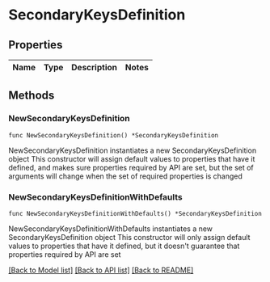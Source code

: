# SecondaryKeysDefinition

## Properties

Name | Type | Description | Notes
------------ | ------------- | ------------- | -------------

## Methods

### NewSecondaryKeysDefinition

`func NewSecondaryKeysDefinition() *SecondaryKeysDefinition`

NewSecondaryKeysDefinition instantiates a new SecondaryKeysDefinition object
This constructor will assign default values to properties that have it defined,
and makes sure properties required by API are set, but the set of arguments
will change when the set of required properties is changed

### NewSecondaryKeysDefinitionWithDefaults

`func NewSecondaryKeysDefinitionWithDefaults() *SecondaryKeysDefinition`

NewSecondaryKeysDefinitionWithDefaults instantiates a new SecondaryKeysDefinition object
This constructor will only assign default values to properties that have it defined,
but it doesn't guarantee that properties required by API are set


[[Back to Model list]](../README.md#documentation-for-models) [[Back to API list]](../README.md#documentation-for-api-endpoints) [[Back to README]](../README.md)


